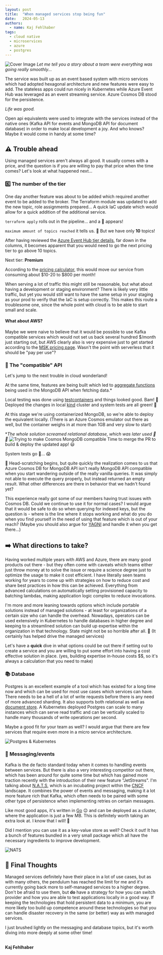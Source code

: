 ```yaml
---
layout: post
title:  "When managed services stop being fun" 
date:   2024-05-13
authors:
  - name: Kaj Fehlhaber
tags: 
  - cloud native
  - microservices
  - azure
  - postgres
---
```

![Cover Image](cover.jpg)
*Let me tell you a story about a team were everything was going really smoothly...*

The service was built up as an event based system with micro services which had adopted hexagonal architecture and
new features were easy to add.
The stateless apps could run nicely in Kubernetes while Azure Event Hub was leveraged as an event streaming
service. Azure Cosmos DB stood for the persistence.

*Life was good.*

Open api equivalents were used to integrate with the services instead of the native ones (Kafka API for events and MongoDB
API for document database) in order to make local development a joy. And who knows? Maybe it would come in handy at some
time?

## ⚠️ Trouble ahead
Using managed services aren't always all good. It usually comes with a price, and the question is if you are willing to
pay that price when the time comes? Let's look at what happened next...

### 6️⃣ The number of the tier
One day another feature was about to be added which required another event to be added to the
broker. The Terraform module was updated to add the new topic, role assignments prepared... A quick
IaC update which would allow for a quick addition of the additional service.

`terraform apply` rolls out in the pipeline... and a 🔴 appears!

`maximum amount of topics reached` it tells us. 🤯 But we have only **10** topics!

After having reviewed the [Azure Event Hub tier details](https://learn.microsoft.com/en-us/azure/event-hubs/compare-tiers), far down in the columns, it becomes apparent
that you would need to go the next pricing tier to go above 10 topics.

Next tier: **Premium**

According to the [pricing calculator](https://azure.microsoft.com/en-us/pricing/details/event-hubs/), this would move our service from consuming about $10-20 to $800 per month!

When serving a lot of traffic this might still be reasonable, but what about having a development or staging environment?
There is likely very little traffic, but yet you would still want to have the same setup in your staging as your prod to
verify that the IaC is setup correctly.
This makes this route a troublesome one, since the whole point with cloud is to be able to start small and scale.

#### What about AWS?
Maybe we were naive to believe that it would be possible to use Kafka compatible services which would not set us back
several hundred $/month just starting out, but AWS clearly also is very expensive just to get started according to the
[MSK pricing page](https://aws.amazon.com/msk/pricing/). Wasn't the point with serverless that it should be "pay per use"?

### 🔧 The "compatible" API
Let's jump to the next trouble in cloud wonderland!

At the same time, features are being built which led to [aggregate functions](https://www.mongodb.com/docs/manual/aggregation/) being used in the MongoDB API when
fetching data.*

Local testing was done using [testcontainers](testcontainers.com) and things looked good. Bam! 🚀 Deployed the changes in
local [kind](kind.sigs.k8s.io) cluster and system tests are all green! 🙌

At this stage we're using containerized MongoDB, so we're able to deploy the equivalent locally. (There is an Azure
Cosmos emulator out there as well, but the container weighs in at more than 1GB and very slow to start)

**The whole solution screamed relational database, which was later used 🙏🐘*
![Trying to make Cosmos MongoDB compatible](mongo_azure.jpg)
Time to merge the PR to build & deploy the updated app! 😃

System tests go 🔴... 😱

🤔 Head-scratching begins, but quite quickly the realization comes to us that Azure Cosmos DB for MongoDB API isn't really
MongoDB API compatible when you start wandering outside of the really vanilla queries.
It was simply not able to execute the query properly, but instead returned an empty result. What other differences are
there in behavior that we hadn't found yet?

This experience really got some of our members having trust issues with Cosmos DB. Could we continue to use it for
normal cases? I would argue that it would be safe to do so when querying for indexed keys, but the question is - where
is the line where it stops working and what do you do when you find yourself in the need of using that feature which is
out of your reach? (Maybe you should also argue for [YAGNI](https://en.wikipedia.org/wiki/You_aren%27t_gonna_need_it)
and handle it when you get there...)

## ➡️ What directions to take?
Having worked multiple years with AWS and Azure, there are many good products out there - but they often come with
caveats which teams either just throw money at to solve the issue or require a science degree just to optimize the usage
to make it cost efficient. I have literally seen teams working for years to come up with strategies on how to reduce
cost and share best practices in how this can be achieved. Everything from advanced calculations on automatically 
setting provisioned capacity to batching lambdas, making application logic complex to reduce invocations.

I'm more and more leaning towards options which include portable solutions instead of managed solutions - at least for
organizations of a certain size who can handle the overhead.
Nowadays, operators can be used extensively in Kubernetes to handle databases in higher degree and keeping to a
streamlined solution can build up expertise within the organization in that technology. State might not be so horrible
after all. 🤔 (It certainly has helped drive the managed services)

Let's have a **quick** dive in what options could be out there if setting out to create a service and you are willing to
put some effort into having a cost effective solution in place. (yes, building expertise in-house costs $$, so it's
always a calculation that you need to make)

### 📚 Database
Postgres is an excellent example of a tool which has existed for a long time now and which can be used for most use
cases which services can have. There needs to be a hell of a lot of write requests before there is any need of more
advanced sharding. It also supports both relational as well as [document store](https://www.postgresql.org/docs/16/datatype-json.html).
A Kubernetes deployed Postgres can scale to many instances which can serve read traffic and can be vertically scaled to
handle many thousands of write operations per second.

Maybe a good fit for your team as well? I would argue that there are few services that require even more in a micro
service architecture.

![Postgres & Kubernetes](pg_k8s.png)

### 📨 Messaging/events
Kafka is the de facto standard today when it comes to handling events between services. But there is also a very
interesting competitor out there, which has been around for quite some time but which has gained more traction recently
with the introduction of their new feature "JetStreams". I'm talking about [N.A.T.S](nats.io), which is an incubating
project within the [CNCF](landscape.cncf.io) landscape. It combines the power of events and messaging, making it a lot
more feature rich that Kafka, which often needs to be paired with some other type of persistence when implementing
retries on certain messages.

Like most good apps, it's written in [Go](go.dev) 😉 and can be deployed as a cluster, where the application is just a few
MB. This is definitely worth taking an extra look at. I know that I will! 👀

Did I mention you can use it as a key-value store as well? Check it out! It has a bunch of features bundled in a very
small package which all have the necessary ingredients to improve development.

![NATS](nats.png)

## 💭 Final Thoughts
Managed services definitely have their place in a lot of use cases, but as with many others, the pendulum has reached the
limit for me and it's currently going back more to self-managed services to a higher degree.
Don't be afraid to use them, but **do** have a strategy for how you can switch provider and how you are able to test
applications locally in a good way. 
If keeping the technologies that hold persistent data to a minimum, you are more likely too build up competence around
these technologies so that you can handle disaster recovery in the same (or better) way as with managed services.

I just brushed lightly on the messaging and database topics, but it's worth diving into more deeply at some other time!
<br>
<br>

**Kaj Fehlhaber**
